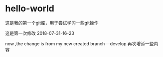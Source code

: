 # hello-world
这是我的第一个git库，用于尝试学习一些git操作

这是第一次修改  2018-07-31-16-23

now ,the change is from my new created branch --develop
再次增添一些内容

